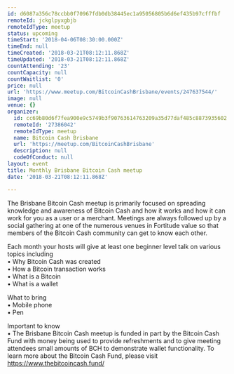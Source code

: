 ```yaml
---
id: d6087a356c78ccbb0f70967fdb0db38445ec1a95056805b6d6ef435b97cfffbf
remoteId: jckglpyxgbjb
remoteIdType: meetup
status: upcoming
timeStart: '2018-04-06T08:30:00.000Z'
timeEnd: null
timeCreated: '2018-03-21T08:12:11.868Z'
timeUpdated: '2018-03-21T08:12:11.868Z'
countAttending: '23'
countCapacity: null
countWaitlist: '0'
price: null
url: 'https://www.meetup.com/BitcoinCashBrisbane/events/247637544/'
image: null
venue: {}
organizer:
  id: cc69b80d6f7fea900e9c5749b3f90763614763209a35d77daf485c8873935602
  remoteId: '27386042'
  remoteIdType: meetup
  name: Bitcoin Cash Brisbane
  url: 'https://meetup.com/BitcoinCashBrisbane'
  description: null
  codeOfConduct: null
layout: event
title: Monthly Brisbane Bitcoin Cash meetup
date: '2018-03-21T08:12:11.868Z'

---
```

<p>The Brisbane Bitcoin Cash meetup is primarily focused on spreading knowledge and awareness of Bitcoin Cash and how it works and how it can work for you as a user or a merchant. Meetings are always followed up by a social gathering at one of the numerous venues in Fortitude value so that members of the Bitcoin Cash community can get to know each other.</p> <p>Each month your hosts will give at least one beginner level talk on various topics including<br/>• Why Bitcoin Cash was created<br/>• How a Bitcoin transaction works<br/>• What is a Bitcoin<br/>• What is a wallet</p> <p>What to bring<br/>• Mobile phone<br/>• Pen</p> <p>Important to know<br/>• The Brisbane Bitcoin Cash meetup is funded in part by the Bitcoin Cash Fund with money being used to provide refreshments and to give meeting attendees small amounts of BCH to demonstrate wallet functionality. To learn more about the Bitcoin Cash Fund, please visit <a href="https://www.thebitcoincash.fund/" class="linkified">https://www.thebitcoincash.fund/</a></p>

